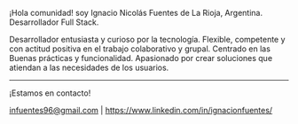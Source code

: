 ¡Hola comunidad! soy Ignacio Nicolás Fuentes de La Rioja, Argentina. Desarrollador Full Stack.

Desarrollador entusiasta y curioso por la tecnología. Flexible, competente y con actitud positiva en el trabajo colaborativo y grupal. Centrado en las Buenas prácticas y funcionalidad. Apasionado por crear soluciones que atiendan a las necesidades de los usuarios.

<hr>
¡Estamos en contacto!

infuentes96@gmail.com | https://www.linkedin.com/in/ignacionfuentes/
